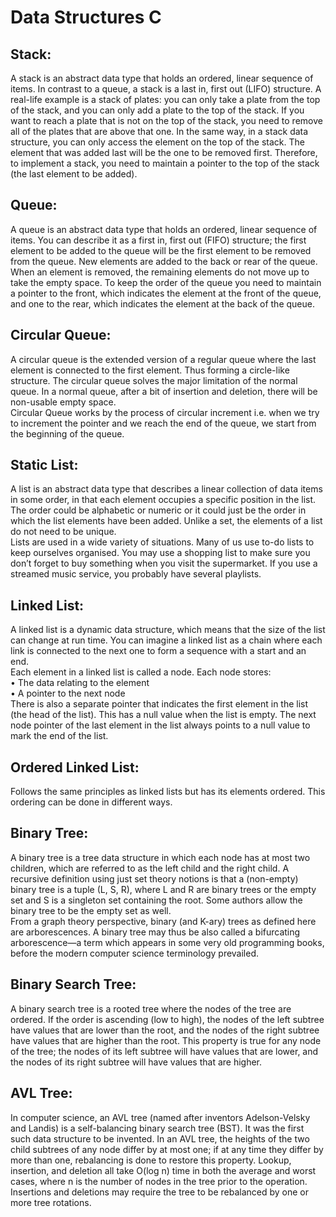 # Data Structures C

## Stack:
A stack is an abstract data type that holds an ordered, linear sequence of items. In contrast to a queue, a stack is a last in, first out (LIFO) structure. A real-life example is a stack of plates: you can only take a plate from the top of the stack, and you can only add a plate to the top of the stack. If you want to reach a plate that is not on the top of the stack, you need to remove all of the plates that are above that one. In the same way, in a stack data structure, you can only access the element on the top of the stack. The element that was added last will be the one to be removed first. Therefore, to implement a stack, you need to maintain a pointer to the top of the stack (the last element to be added).

## Queue:
A queue is an abstract data type that holds an ordered, linear sequence of items. You can describe it as a first in, first out (FIFO) structure; the first element to be added to the queue will be the first element to be removed from the queue. New elements are added to the back or rear of the queue. When an element is removed, the remaining elements do not move up to take the empty space. To keep the order of the queue you need to maintain a pointer to the front, which indicates the element at the front of the queue, and one to the rear, which indicates the element at the back of the queue.

## Circular Queue:
A circular queue is the extended version of a regular queue where the last element is connected to the first element. Thus forming a circle-like structure. The circular queue solves the major limitation of the normal queue. In a normal queue, after a bit of insertion and deletion, there will be non-usable empty space.</br>
Circular Queue works by the process of circular increment i.e. when we try to increment the pointer and we reach the end of the queue, we start from the beginning of the queue.

## Static List:
A list is an abstract data type that describes a linear collection of data items in some order, in that each element occupies a specific position in the list. The order could be alphabetic or numeric or it could just be the order in which the list elements have been added. Unlike a set, the elements of a list do not need to be unique.</br>
Lists are used in a wide variety of situations. Many of us use to-do lists to keep ourselves organised. You may use a shopping list to make sure you don’t forget to buy something when you visit the supermarket. If you use a streamed music service, you probably have several playlists.

## Linked List:
A linked list is a dynamic data structure, which means that the size of the list can change at run time. You can imagine a linked list as a chain where each link is connected to the next one to form a sequence with a start and an end.</br>
Each element in a linked list is called a node. Each node stores:</br>
•  The data relating to the element</br>
•  A pointer to the next node</br>
There is also a separate pointer that indicates the first element in the list (the head of the list). This has a null value when the list is empty. The next node pointer of the last element in the list always points to a null value to mark the end of the list.

## Ordered Linked List:
Follows the same principles as linked lists but has its elements ordered. This ordering can be done in different ways.

## Binary Tree:
A binary tree is a tree data structure in which each node has at most two children, which are referred to as the left child and the right child. A recursive definition using just set theory notions is that a (non-empty) binary tree is a tuple (L, S, R), where L and R are binary trees or the empty set and S is a singleton set containing the root. Some authors allow the binary tree to be the empty set as well.</br>
From a graph theory perspective, binary (and K-ary) trees as defined here are arborescences. A binary tree may thus be also called a bifurcating arborescence—a term which appears in some very old programming books, before the modern computer science terminology prevailed.

## Binary Search Tree:
A binary search tree is a rooted tree where the nodes of the tree are ordered. If the order is ascending (low to high), the nodes of the left subtree have values that are lower than the root, and the nodes of the right subtree have values that are higher than the root. This property is true for any node of the tree; the nodes of its left subtree will have values that are lower, and the nodes of its right subtree will have values that are higher.

## AVL Tree:
In computer science, an AVL tree (named after inventors Adelson-Velsky and Landis) is a self-balancing binary search tree (BST). It was the first such data structure to be invented. In an AVL tree, the heights of the two child subtrees of any node differ by at most one; if at any time they differ by more than one, rebalancing is done to restore this property. Lookup, insertion, and deletion all take O(log n) time in both the average and worst cases, where n is the number of nodes in the tree prior to the operation. Insertions and deletions may require the tree to be rebalanced by one or more tree rotations.
